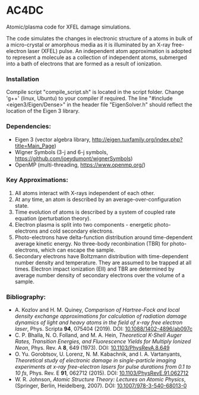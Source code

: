 # AC4DC
Atomic/plasma code for XFEL damage simulations.

The code simulates the changes in electronic structure of a atoms in bulk of a micro-crystal or amorphous media as it is illuminated by an X-ray free-electron laser (XFEL) pulse. An independent atom approximation is adopted to represent a molecule as a collection of independent atoms, submerged into a bath of electrons that are formed as a result of ionization.

### Installation

Compile script "compile_script.sh" is located in the script folder. Change 'g++' (linux, Ubuntu) to your compiler if required. The line "#include <eigen3/Eigen/Dense>" in the header file "EigenSolver.h" should reflect the location of the Eigen 3 library.  

### Dependencies:

+ Eigen 3        (vector algebra library, http://eigen.tuxfamily.org/index.php?title=Main_Page)
+ Wigner Symbols (3-j and 6-j symbols, https://github.com/joeydumont/wignerSymbols)
+ OpenMP         (multi-threading, https://www.openmp.org/)

### Key Approximations:

1) All atoms interact with X-rays independent of each other.
2) At any time, an atom is described by an average-over-configuration state.
3) Time evolution of atoms is described by a system of coupled rate equation (perturbation theory).
4) Electron plasma is split into two components - energetic photo-electrons and cold secondary electrons.
5) Photo-electrons have delta-function distribution around time-dependent average kinetic energy. No three-body reconbination (TBR) for photo-electrons, which can escape the sample.
6) Secondary electrons have Boltzmann distribution with time-dependent number density and temperature. They are assumed to be trapped at all times. Electron impact ionization (EII) and TBR are determined by average number density of secondary electrons over the volume of a sample.

### Bibliography:

+ A. Kozlov and H. M. Quiney, _Comparison of Hartree-Fock and local density exchange approximations for calculation of radiation damage dynamics of light and heavy atoms in the field of x-ray free electron laser_, Phys. Scripta **94**, 075404 (2019). DOI: [10.1088/1402-4896/ab097c](https://doi.org/10.1088/1402-4896/ab097c)
+ C. P. Bhalla, N. O. Folland, and M. A. Hein, _Theoretical K-Shell Auger Rates, Transition Energies, and Fluorescence Yields for Multiply Ionized Neon_, Phys. Rev. A **8**, 649 (1973). DOI: [10.1103/PhysRevA.8.649](https://doi.org/10.1103/PhysRevA.8.649)
+ O. Yu. Gorobtsov, U. Lorenz, N. M. Kabachnik, and I. A. Vartanyants, _Theoretical study of electronic damage in single-particle imaging experiments at x-ray free-electron lasers for pulse durations from 0.1 to 10 fs_, Phys. Rev. E **91**, 062712 (2015). DOI: [10.1103/PhysRevE.91.062712](https://doi.org/10.1103/PhysRevE.91.062712)
+ W. R. Johnson, _Atomic Structure Theory: Lectures on Atomic Physics_, (Springer, Berlin, Heidelberg, 2007). DOI: [10.1007/978-3-540-68013-0](https://doi.org/10.1007/978-3-540-68013-0)
